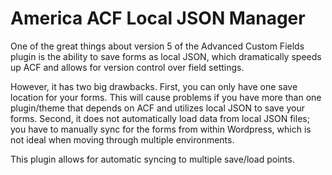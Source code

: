 # America ACF Local JSON Manager

One of the great things about version 5 of the Advanced Custom Fields plugin is the ability to save forms as local JSON, which dramatically speeds up ACF and allows for version control over field settings.

However, it has two big drawbacks. First, you can only have one save location for your forms. This will cause problems if you have more than one plugin/theme that depends on ACF and utilizes local JSON to save your forms. Second, it does not automatically load data from local JSON files; you have to manually sync for the forms from within Wordpress, which is not ideal when moving through multiple environments.

This plugin allows for automatic syncing to multiple save/load points.
